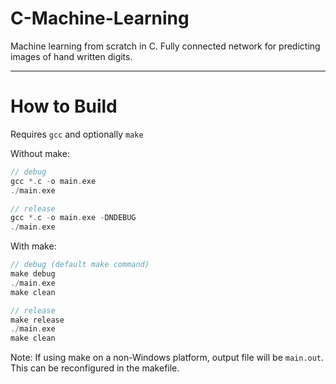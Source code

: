 # C-Machine-Learning
Machine learning from scratch in C. Fully connected network for predicting images of hand written digits.

---

# How to Build
Requires `gcc` and optionally `make` 
  
Without make:
```c
// debug
gcc *.c -o main.exe
./main.exe

// release
gcc *.c -o main.exe -DNDEBUG
./main.exe
```
  
With make:
```c
// debug (default make command)
make debug
./main.exe
make clean

// release
make release
./main.exe
make clean
```
  
Note: If using make on a non-Windows platform, output file will be `main.out`. This can be reconfigured in the makefile.
